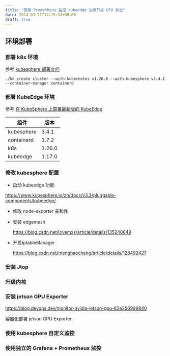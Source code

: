 ```yaml
---
title: "使用 Prometheus 监控 kubeedge 边缘节点 GPU 状态"
date: 2024-03-21T14:19:33+08:00
draft: true
---
```


## 环境部署

### 部署 k8s 环境

参考  [kubesphere 部署文档](https://kubesphere.io/zh/docs/v3.4/quick-start/all-in-one-on-linux/)

```
./kk create cluster --with-kubernetes v1.26.0 --with-kubesphere v3.4.1 --container-manager containerd
```

### 部署  KubeEdge 环境

参考 [在 KubeSphere 上部署最新版的 KubeEdge](https://zhuyaguang.github.io/kubeedge-install/)

| 组件       | 版本   |
| ---------- | ------ |
| kubesphere | 3.4.1  |
| containerd | 1.7.2  |
| k8s        | 1.26.0 |
| kubeedge   | 1.17.0 |

### 修改 kubesphere 配置

* 启动 kubeedge 功能

https://www.kubesphere.io/zh/docs/v3.3/pluggable-components/kubeedge/

* 修改 node-exporter 亲和性

* 安装 edgemesh

  https://blog.csdn.net/lovemxs/article/details/135240849

* 开启IptableManager

  https://blog.csdn.net/menghaocheng/article/details/128492427

### 安装 Jtop

### 升级内核

###  安装 jetson GPU Exporter

https://blog.devops.dev/monitor-nvidia-jetson-gpu-82e256999840

容器化部署  jetson GPU Exporter 

### 使用 kubesphere  自定义监控

### 使用独立的 Grafana + Prometheus  监控

